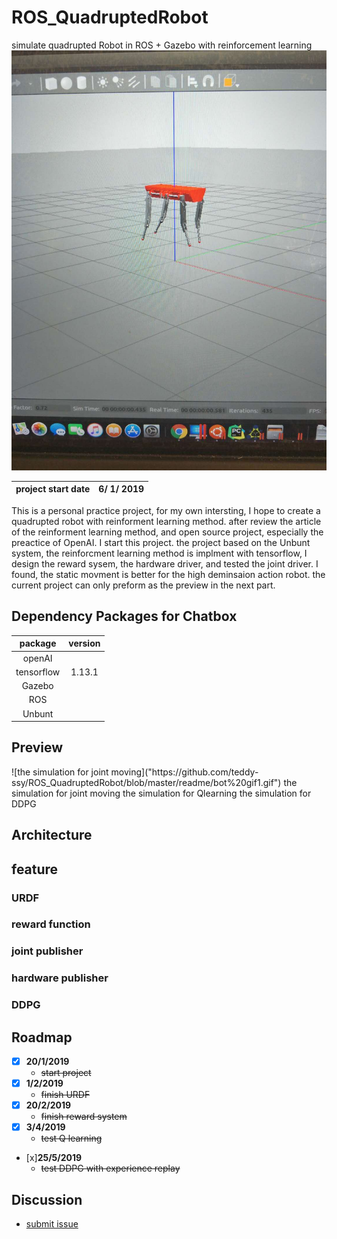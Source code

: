 # ROS_QuadruptedRobot
simulate quadrupted Robot in ROS + Gazebo with reinforcement learning
<img src="https://github.com/teddy-ssy/ROS_QuadruptedRobot/blob/master/readme/bot1.jpeg">

|project start date|6/ 1/ 2019|
|:---:|:---:|

This is a personal practice project, for my own intersting, I hope to create a quadrupted robot with reinforment learning method. after review the article of the reinforment learning method, and open source project, especially the preactice of OpenAI. I start this project.
the project based on the Unbunt system, the reinforcment learning method is implment with tensorflow, I design the reward sysem, the hardware driver, and tested the joint driver. I found, the static movment is better for the high deminsaion action robot. the current project can only preform as the preview in the next part.

## Dependency Packages for Chatbox
|package|version|
|:---:|:---:|
|openAI||
|tensorflow|1.13.1|
|Gazebo||
|ROS||
|Unbunt||

## Preview
<gif src="https://github.com/teddy-ssy/ROS_QuadruptedRobot/blob/master/readme/bot%20gif1.gif">
  ![the simulation for joint moving]("https://github.com/teddy-ssy/ROS_QuadruptedRobot/blob/master/readme/bot%20gif1.gif")
  the simulation for joint moving
<gif src="https://github.com/teddy-ssy/ROS_QuadruptedRobot/blob/master/readme/bot%20gif2.gif">
  the simulation for Qlearning
<gif src="https://github.com/teddy-ssy/ROS_QuadruptedRobot/blob/master/readme/bot%20gif3.gif">
  the simulation for DDPG
  
## Architecture
<pdf src="https://github.com/teddy-ssy/ROS_QuadruptedRobot/blob/master/readme/Code%20structure.pdf">


## feature

### URDF

### reward function

### joint publisher 

### hardware publisher

### DDPG

## Roadmap

- [x] **20/1/2019** 
    - ~~start project~~
- [x] **1/2/2019**
    - ~~finish URDF~~
- [x] **20/2/2019**
    - ~~finish reward system~~
- [x] **3/4/2019**
    - ~~test Q learning~~
- [x]**25/5/2019**
    - ~~test DDPG with experience replay~~



## Discussion
- [submit issue](https://github.com/teddy-ssy/ROS_QuadruptedRobot/issues/new)

